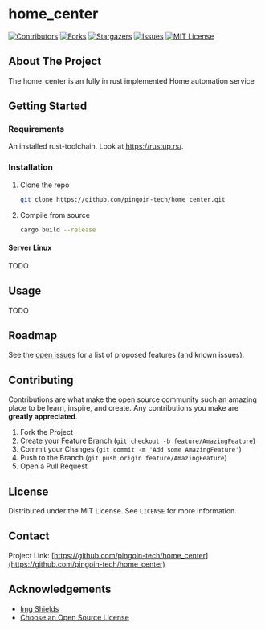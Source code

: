 <!-- @format -->

# home_center

<!-- PROJECT SHIELDS -->

[![Contributors][contributors-shield]][contributors-url]
[![Forks][forks-shield]][forks-url]
[![Stargazers][stars-shield]][stars-url]
[![Issues][issues-shield]][issues-url]
[![MIT License][license-shield]][license-url]

<!-- ABOUT THE PROJECT -->

## About The Project

The home_center is an fully in rust implemented Home automation service

<!-- GETTING STARTED -->

## Getting Started

### Requirements

An installed rust-toolchain. Look at <https://rustup.rs/>.

### Installation

1. Clone the repo

   ```sh
   git clone https://github.com/pingoin-tech/home_center.git
   ```

2. Compile from source

    ```sh
    cargo build --release
    ```

#### Server Linux

TODO

<!-- USAGE EXAMPLES -->

## Usage

TODO

<!-- ROADMAP -->

## Roadmap

See the [open issues](https://github.com/pingoin-tech/home_center/issues) for a list of proposed features (and known issues).

<!-- CONTRIBUTING -->

## Contributing

Contributions are what make the open source community such an amazing place to be learn, inspire, and create. Any contributions you make are **greatly appreciated**.

1. Fork the Project
2. Create your Feature Branch (`git checkout -b feature/AmazingFeature`)
3. Commit your Changes (`git commit -m 'Add some AmazingFeature'`)
4. Push to the Branch (`git push origin feature/AmazingFeature`)
5. Open a Pull Request

<!-- LICENSE -->

## License

Distributed under the MIT License. See `LICENSE` for more information.

<!-- CONTACT -->

## Contact

Project Link: [https://github.com/pingoin-tech/home_center](https://github.com/pingoin-tech/home_center)

<!-- ACKNOWLEDGEMENTS -->

## Acknowledgements

- [Img Shields](https://shields.io)
- [Choose an Open Source License](https://choosealicense.com)

<!-- MARKDOWN LINKS & IMAGES -->
<!-- https://www.markdownguide.org/basic-syntax/#reference-style-links -->

[contributors-shield]: https://img.shields.io/github/contributors/pingoin-tech/home_center.svg?style=for-the-badge
[contributors-url]: https://github.com/pingoin-tech/home_center/graphs/contributors
[forks-shield]: https://img.shields.io/github/forks/pingoin-tech/home_center.svg?style=for-the-badge
[forks-url]: https://github.com/pingoin-tech/home_center/network/members
[stars-shield]: https://img.shields.io/github/stars/pingoin-tech/home_center.svg?style=for-the-badge
[stars-url]: https://github.com/pingoin-tech/home_center/stargazers
[issues-shield]: https://img.shields.io/github/issues/pingoin-tech/home_center.svg?style=for-the-badge
[issues-url]: https://github.com/pingoin-tech/home_center/issues
[license-shield]: https://img.shields.io/github/license/pingoin-tech/home_center?style=for-the-badge
[license-url]: https://github.com/pingoin-tech/home_center/blob/master/LICENSE.txt

